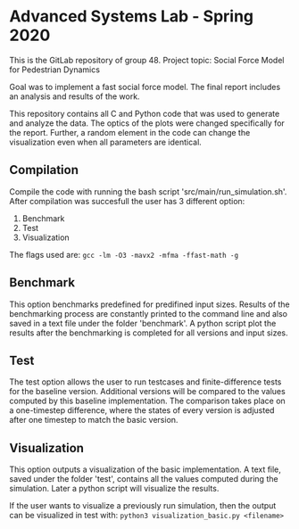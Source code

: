 # Advanced Systems Lab - Spring 2020
This is the GitLab repository of group 48.
Project topic: Social Force Model for Pedestrian Dynamics

Goal was to implement a fast social force model. The final report includes an analysis and results of the work.

This repository contains all C and Python code that was used to generate and analyze the data. The optics of the plots were changed specifically for the report. Further, a random element in the code can change the visualization even when all parameters are identical.


## Compilation
Compile the code with running the bash script 'src/main/run_simulation.sh'. After compilation was succesfull the user has 3 different option:
1. Benchmark
2. Test
3. Visualization

The flags used are:
`gcc -lm -O3 -mavx2 -mfma -ffast-math -g`

## Benchmark
This option benchmarks predefined for predifined input sizes. Results of the benchmarking process are constantly printed to the command line and also saved in a text file under the folder 'benchmark'. A python script plot the results after the benchmarking is completed for all versions and input sizes.

## Test
The test option allows the user to run testcases and finite-difference tests for the baseline version. Additional versions will be compared to the values computed by this baseline implementation. The comparison takes place on a one-timestep difference, where the states of every version is adjusted after one timestep to match the basic version.

## Visualization
This option outputs a visualization of the basic implementation. A text file, saved under the folder 'test', contains all the values computed during the simulation. Later a python script will visualize the results.

If the user wants to visualize a previously run simulation, then the output can be visualized in test with:
`python3 visualization_basic.py <filename>`




